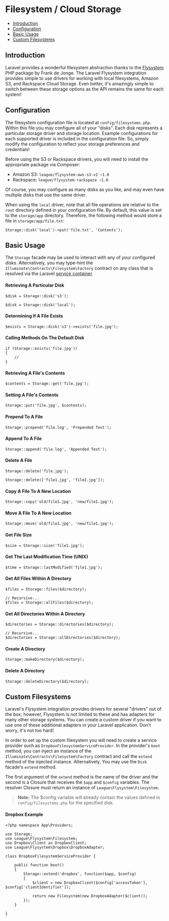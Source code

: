 # Filesystem / Cloud Storage

- [Introduction](#introduction)
- [Configuration](#configuration)
- [Basic Usage](#basic-usage)
- [Custom Filesystems](#custom-filesystems)

<a name="introduction"></a>
## Introduction

Laravel provides a wonderful filesystem abstraction thanks to the [Flysystem](https://github.com/thephpleague/flysystem) PHP package by Frank de Jonge. The Laravel Flysystem integration provides simple to use drivers for working with local filesystems, Amazon S3, and Rackspace Cloud Storage. Even better, it's amazingly simple to switch between these storage options as the API remains the same for each system!

<a name="configuration"></a>
## Configuration

The filesystem configuration file is located at `config/filesystems.php`. Within this file you may configure all of your "disks". Each disk represents a particular storage driver and storage location. Example configurations for each supported driver is included in the configuration file. So, simply modify the configuration to reflect your storage preferences and credentials!

Before using the S3 or Rackspace drivers, you will need to install the appropriate package via Composer:

- Amazon S3: `league/flysystem-aws-s3-v2 ~1.0`
- Rackspace: `league/flysystem-rackspace ~1.0`

Of course, you may configure as many disks as you like, and may even have multiple disks that use the same driver.

When using the `local` driver, note that all file operations are relative to the `root` directory defined in your configuration file. By default, this value is set to the `storage/app` directory. Therefore, the following method would store a file in `storage/app/file.txt`:

    Storage::disk('local')->put('file.txt', 'Contents');

<a name="basic-usage"></a>
## Basic Usage

The `Storage` facade may be used to interact with any of your configured disks. Alternatively, you may type-hint the `Illuminate\Contracts\Filesystem\Factory` contract on any class that is resolved via the Laravel [service container](/5.0/container).

#### Retrieving A Particular Disk

    $disk = Storage::disk('s3');

    $disk = Storage::disk('local');

#### Determining If A File Exists

    $exists = Storage::disk('s3')->exists('file.jpg');

#### Calling Methods On The Default Disk

    if (Storage::exists('file.jpg'))
    {
        //
    }

#### Retrieving A File's Contents

    $contents = Storage::get('file.jpg');

#### Setting A File's Contents

    Storage::put('file.jpg', $contents);

#### Prepend To A File

    Storage::prepend('file.log', 'Prepended Text');

#### Append To A File

    Storage::append('file.log', 'Appended Text');

#### Delete A File

    Storage::delete('file.jpg');

    Storage::delete(['file1.jpg', 'file2.jpg']);

#### Copy A File To A New Location

    Storage::copy('old/file1.jpg', 'new/file1.jpg');

#### Move A File To A New Location

    Storage::move('old/file1.jpg', 'new/file1.jpg');

#### Get File Size

    $size = Storage::size('file1.jpg');

#### Get The Last Modification Time (UNIX)

    $time = Storage::lastModified('file1.jpg');

#### Get All Files Within A Directory

    $files = Storage::files($directory);

    // Recursive...
    $files = Storage::allFiles($directory);

#### Get All Directories Within A Directory

    $directories = Storage::directories($directory);

    // Recursive...
    $directories = Storage::allDirectories($directory);

#### Create A Directory

    Storage::makeDirectory($directory);

#### Delete A Directory

    Storage::deleteDirectory($directory);

<a name="custom-filesystems"></a>
## Custom Filesystems

Laravel's Flysystem integration provides drivers for several "drivers" out of the box; however, Flysystem is not limited to these and has adapters for many other storage systems. You can create a custom driver if you want to use one of these additional adapters in your Laravel application. Don't worry, it's not too hard!

In order to set up the custom filesystem you will need to create a service provider such as `DropboxFilesystemServiceProvider`. In the provider's `boot` method, you can inject an instance of the `Illuminate\Contracts\Filesystem\Factory` contract and call the `extend` method of the injected instance. Alternatively, You may use the `Disk` facade's `extend` method.

The first argument of the `extend` method is the name of the driver and the second is a Closure that receives the `$app` and `$config` variables. The resolver Closure must return an instance of `League\Flysystem\Filesystem`.

> **Note:** The $config variable will already contain the values defined in `config/filesystems.php` for the specified disk.

#### Dropbox Example

    <?php namespace App\Providers;

    use Storage;
    use League\Flysystem\Filesystem;
    use Dropbox\Client as DropboxClient;
    use League\Flysystem\Dropbox\DropboxAdapter;

    class DropboxFilesystemServiceProvider {

        public function boot()
        {
            Storage::extend('dropbox', function($app, $config)
            {
                $client = new DropboxClient($config['accessToken'], $config['clientIdentifier']);

                return new Filesystem(new DropboxAdapter($client));
            });
        }

    }